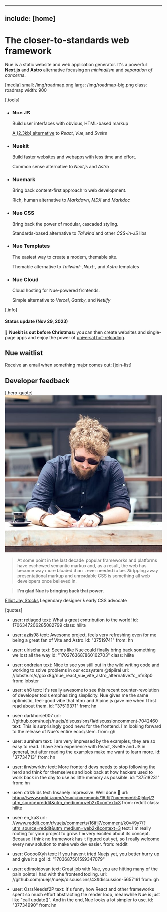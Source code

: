 
---
include: [home]
---

# The closer-to-standards web framework
Nue is a static website and web application generator. It's a powerful **Next.js** and **Astro** alternative focusing on *minimalism* and *separation of concerns*.

[media]
  small: /img/roadmap.png
  large: /img/roadmap-big.png
  class: roadmap
  width: 900


[.tools]
  * ### Nue JS
    Build user interfaces with obvious, HTML-based markup

    [A (2.3kb) alternative](/docs/nuejs/) to *React*, *Vue*, and *Svelte*

  * ### Nuekit
    Build faster websites and webapps with less time and effort.

    Common sense alternative to *Next.js* and *Astro*

  * ### Nuemark
    Bring back content-first approach to web development.

    Rich, human alternative to *Markdown*, *MDX* and *Markdoc*

  * ### Nue CSS
    Bring back the power of modular, cascaded styling.

    Standards-based alternative to *Tailwind* and other *CSS-in-JS* libs

  * ### Nue Templates
    The easiest way to create a modern, themable site.

    Themable alternative to *Tailwind-*, *Next-*, and *Astro* templates

  * ### Nue Cloud
    Cloud hosting for Nue-powered frontends.

    Simple alternative to *Vercel*, *Gatsby*, and *Netlify*

[.info]
  #### Status update (Nov 29, 2023)
  🎁 **Nuekit is out before Christmas:** you can then create websites and single-page apps and enjoy the power of [universal hot-reloading](/why/#hot-reload).


## Nue waitlist
Receive an email when something major comes out:
[join-list]


## Developer feedback


[.hero-quote]
  ![Elliot profile image]( /home/img/elliot-jay-stocks.jpg)

  > At some point in the last decade, popular frameworks and platforms have eschewed semantic markup and, as a result, the web has become way more bloated than it ever needed to be. Stripping away presentational markup and unreadable CSS is something all web developers once believed in.

  > **I'm glad Nue is bringing back that power.**

  [Elliot Jay Stocks](//elliotjaystocks.com/)
  Legendary designer & early CSS advocate


[quotes]
  - user: retiagod
    text: What a great contribution to the world!
    id: 1706347206285082799
    class: hilite

  - user: aziis98
    text: Awesome project, feels very refreshing even for me being a great fan of Vite and Astro.
    id: "37519741"
    from: hn

  - user: ulrischa
    text: Seems like Nue could finally bring back something we lost all the way
    id: "1702763687860162703"
    class: hilite

  - user: ondreian
    text: Nice to see you still out in the wild writing code and working to solve problems in our ecosystem @tipiirai
    url: //lobste.rs/s/goxx8g/nue_react_vue_vite_astro_alternative#c_nfn3p0
    from: lobster

  - user: eh8
    text: It's really awesome to see this recent counter-revolution of developer tools emphasizing simplicity. Nue gives me the same optimistic, feel-good vibe that htmx and Alpine.js gave me when I first read about them.
    id: "37519371"
    from: hn

  - user: darkhorse007
    url: //github.com/nuejs/nuejs/discussions/1#discussioncomment-7042460
    text: This is surprisingly good news for the frontend. I'm looking forward to the release of Nue's entire ecosystem.
    from: gh

  - user: auraham
    text: I am very impressed by the examples, they are so easy to read. I have zero experience with React, Svelte and JS in general, but after reading the examples make me want to learn more.
    id: "37734713"
    from: hn

  - user: ilrwbwrkhv
    text: More frontend devs needs to stop following the herd and think for themselves and look back at how hackers used to work back in the day to use as little memory as possible.
    id: "37518231"
    from: hn

  - user: ctrlzkids
    text: Insanely impressive. Well done 👏
    url: https://www.reddit.com/r/vuejs/comments/16ifij7/comment/k0jhbyl/?utm_source=reddit&utm_medium=web2x&context=3
    from: reddit
    class: hilite

  - user: en_ka8
    url: //www.reddit.com/r/vuejs/comments/16ifij7/comment/k0v49y7/?utm_source=reddit&utm_medium=web2x&context=3
    text: I'm really rooting for your project to grow. I'm very excited about its concept. Because I think no framework has it figured out yet, so I really welcome every new solution to make web dev easier.
    from: reddit

  - user: CoooolXyh
    text: If you haven’t tried Nuejs yet, you better hurry up and give it a go!
    id: "1703687501599347079"

  - user: edimoldovan
    text: Great job with Nue, you are hitting many of the pain points I had with the frontend tooling.
    url: //github.com/nuejs/nuejs/discussions/43#discussion-5657161
    from: gh

  - user: OsrsNeedsf2P
    text: It's funny how React and other frameworks spent so much effort abstracting the render loop, meanwhile Nue is just like "call update()". And in the end, Nue looks a lot simpler to use.
    id: "37734990"
    from: hn



